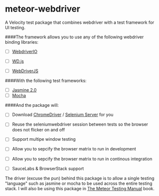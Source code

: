 meteor-webdriver
================

A Velocity test package that combines webdriver  with a test framework for UI testing.


####The framework allows you to use any of the following webdriver binding libraries:

- [ ]  [WebdriverIO](http://webdriver.io/)
- [ ]  [WD.js](http://admc.io/wd/)
- [ ]  [WebDriverJS](https://code.google.com/p/selenium/wiki/WebDriverJs)


####With the following test frameworks:

- [ ] [Jasmine 2.0](http://jasmine.github.io/2.0/introduction.html)
- [ ] [Mocha](http://visionmedia.github.io/mocha/)

####And the package will:

- [ ] Download [ChromeDriver](https://code.google.com/p/selenium/wiki/ChromeDriver) / [Selenium Server](http://www.seleniumhq.org/download/) for you
- [ ] Reuse the seleniumwebdriver session between tests so the browser does not flicker on and off
- [ ] Support multipe window testing
- [ ] Allow you to sepcify the browser matrix to run in development
- [ ] Allow you to sepcify the browser matrix to run in continous integration
- [ ] SauceLabs & BrowserStack support


The driver (excuse the pun) behind this package is to allow a single testing "language" such as jasmine or mocha to be used across the entire testing stack. I will also be using this package in [The Meteor Testing Manual](www.meteortesting.com) book.
